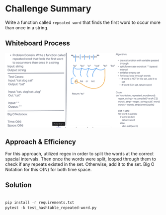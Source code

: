 # Challenge Summary

Write a function called `repeated word` that finds the first word to occur more than once in a string.


## Whiteboard Process
![Code Challenge 31](whiteboardcc31.png)

## Approach & Efficiency
For this approach, utilized regex in order to split the words at the correct spacial intervals. Then once the words were split, looped through them to check if any repeats existed in the set. Otherwise, add it to the set.
Big O Notation for this O(N) for both time space.

## Solution

```python

pip install -r requirements.txt
pytest -k test_hashtable_repeated-word.py

```

